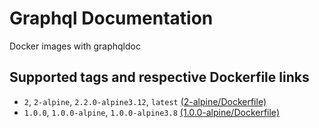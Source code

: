 # Graphql Documentation

Docker images with graphqldoc

## Supported tags and respective Dockerfile links

- `2`, `2-alpine`, `2.2.0-alpine3.12`, `latest` [(2-alpine/Dockerfile)](2-alpine/Dockerfile)
- `1.0.0`, `1.0.0-alpine`, `1.0.0-alpine3.8` [(1.0.0-alpine/Dockerfile)](1.0.0-alpine/Dockerfile)
